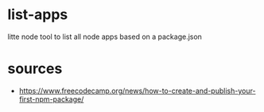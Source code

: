 # list-apps
litte node tool to list all node apps based on a package.json



# sources
* https://www.freecodecamp.org/news/how-to-create-and-publish-your-first-npm-package/